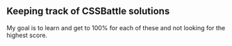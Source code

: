 ## Keeping track of CSSBattle solutions

My goal is to learn and get to 100% for each of these and not looking for the highest score. 
